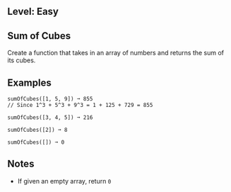 ## Level: Easy

## Sum of Cubes
Create a function that takes in an array of numbers and returns the sum of its cubes.

## Examples
```
sumOfCubes([1, 5, 9]) ➞ 855
// Since 1^3 + 5^3 + 9^3 = 1 + 125 + 729 = 855

sumOfCubes([3, 4, 5]) ➞ 216

sumOfCubes([2]) ➞ 8

sumOfCubes([]) ➞ 0
```
## Notes
* If given an empty array, return `0`